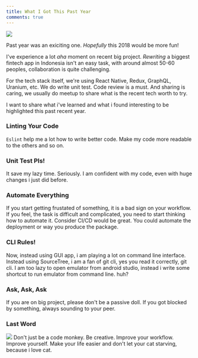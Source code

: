 ```yaml
---
title: What I Got This Past Year
comments: true
---
```


<img src="https://cdn-images-1.medium.com/max/500/0*nBQCI0SNB2pDh8Rv." />

Past year was an exiciting one. *Hopefully* this 2018 would be more fun! 

I've experience a lot _aha_ moment on recent big project. *Rewriting* a biggest fintech app in Indonesia isn't an easy task, with around almost 50-60 peoples, collaboration is quite challenging.

For the tech stack itself, we're using React Native, Redux, GraphQL, Uranium, etc. We do write unit test. Code review is a must. And sharing is caring, we usually do meetup to share what is the recent tech worth to try.

I want to share what i've learned and what i found interesting to be highlighted this past recent year.

### Linting Your Code
`Eslint` help me a lot how to write better code. Make my code more readable to the others and so on. 

### Unit Test Pls!
It save my lazy time. Seriously. I am confident with my code, even with huge changes i just did before. 

### Automate Everything
If you start getting frustated of something, it is a bad sign on your workflow. If you feel, the task is difficult and complicated, you need to start thinking how to automate it.
Consider CI/CD would be great. You could automate the deployment or way you produce the package.

### CLI Rules!
Now, instead using GUI app, i am playing a lot on command line interface. Instead using SourceTree, i am a fan of git cli, yes you read it correctly, git cli.
I am too lazy to open emulator from android studio, instead i write some shortcut to run emulator from command line. huh?

### Ask, Ask, Ask
If you are on big project, please don't be a passive doll. If you got blocked by something, always sounding to your peer.

### Last Word
<img src="https://i.ytimg.com/vi/jgIl9rwosa4/maxresdefault.jpg" />
Don't just be a code monkey. Be creative. Improve your workflow. Improve yourself. Make your life easier and don't let your cat starving, because i love cat. 
